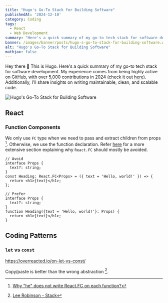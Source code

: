 ```yaml
---
title: "Hugo's Go-To Stack for Building Software"
publishedAt: '2024-12-10'
category: Coding
tags: 
  - React
  - Web Development
summary: "Here's a quick summary of my go-to tech stack for software development. My experience comes from being highly active on GitHub, with over 5,000 contributions in 2024. Additionally, I'll share insights on writing maintainable, clean, and scalable code."
banner: /images/banner/posts/hugo-s-go-to-stack-for-building-software.webp
alt: "Hugo's Go-To Stack for Building Software"
mathjax: false
---
```


Hey there 👋 This is Hugo. Here's a quick summary of my go-to tech stack for software development. My experience comes from being highly active on GitHub, with over 5,000 contributions in 2024 (check it out [here](https://github.com/1chooo?tab=overview&from=2024-12-01&to=2024-12-10)). Additionally, I'll share insights on writing maintainable, clean, and scalable code.


![Hugo's Go-To Stack for Building Software](/images/banner/posts/hugo-s-go-to-stack-for-building-software.webp)

## React

### Function Components

We only use `FC` type when we need to pass and extract children from props [^1]. Otherwise, we use the function declaration. Refer [here](https://react-typescript-cheatsheet.netlify.app/docs/basic/getting-started/function_components/) for a more extensive section explaining why `React.FC` should mostly be avoided.

```tsx {5}
// Avoid
interface Props {
  text?: string;
}
const Heading: React.FC<Props> = ({ text = 'Hello, world!' }) => {
  return <h1>{text}</h1>;
};
```

```tsx {5}
// Prefer
interface Props {
  text?: string;
}
function Heading({text = 'Hello, world!'}: Props) {
  return <h1>{text}</h1>;
}
```


## Coding Patterns

### `let` vs `const`



https://overreacted.io/on-let-vs-const/ 

Copy/paste is better than the wrong abstraction [^2].


[^1]: [Why "he" does not write React.FC on each function?](https://stackoverflow.com/questions/71189879/why-he-does-not-write-react-fc-on-each-function)
[^2]: [Lee Robinson - Stack](https://leerob.com/n/stack)

